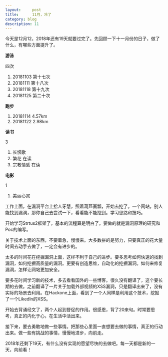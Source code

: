 ```yaml
---
layout:     post
title:      11月，冷了
category: blog
description: 11
---
```



今天是12月12，2018年还有19天就要过完了。先回顾一下十一月份的日子，做了什么，有哪些方面提升了。

**游泳**

四次

 1. 20181103 第十七次
 2.  20181111 第十八次 
 3. 20181118 第十九次 
 4. 20181125 第二十次

**跑步**

 1. 20181114  4.57km
 2. 20181122  2.98km


**读书**

3

 1. 长恨歌
 2. 繁花 在读
 3. 宗教情感 在读

**电影**

1

 1. 美丽心灵

工作上面，在漏洞平台上拾人牙慧，照着葫芦画瓢，开始去挖了。一个网站，别人能找到漏洞，那你自己去尝试一下，看看能不能挖到。学习思路和技巧。

开始学习Strtus2框架了，基本的流程算是明白了。要做的就是漏洞原理的研究和Poc的编写。

关于技术上面的东西，不要着急，慢慢来。大多数拼的是努力，只要真正的花大量时间去动手去做了，一定会有进步的。

太多的时间花在挖掘漏洞上面，这样不利于自己的进步。要多思考如何快速的找到漏洞，如何挖掘高质量的漏洞。更要有创造思维，自动化的挖掘漏洞。如何来修复漏洞，怎样让网站更加安全。

要多花时间学习新的技术，多去看看国外的一些博客。很久没有翻译了，这个要长期的去做。之前翻译了一片关于加载外部视频的XSS漏洞，只是翻译出来了，没有实际的场景去利用。在Hackone上面，看到了一个人同样是利用这个技术，挖掘了一个Likedln的XSS。

开始去背诵经文了，两个人起到督促的作用。很感恩，背了20来句。时常要思考，真正的内化于心，在生活中活出来。


接下来，要去勇敢地做一些事情。把那些心里面一直想要去做的事情，真正的行动出来。做一些有挑战的事情，慢慢地进步，向前走。

2018年还剩下19天，有什么没有实现的愿望尽快的去做吧。每一天都是新的一天，向前看！
